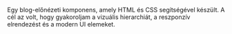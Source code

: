 Egy blog-előnézeti komponens, amely HTML és CSS segítségével készült. A cél az volt, hogy gyakoroljam a vizuális hierarchiát, a reszponzív elrendezést és a modern UI elemeket.
